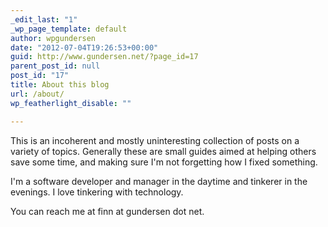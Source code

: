 ```yaml
---
_edit_last: "1"
_wp_page_template: default
author: wpgundersen
date: "2012-07-04T19:26:53+00:00"
guid: http://www.gundersen.net/?page_id=17
parent_post_id: null
post_id: "17"
title: About this blog
url: /about/
wp_featherlight_disable: ""

---
```

This is an incoherent and mostly uninteresting collection of posts on a variety of topics. Generally these are small guides aimed at helping others save some time, and making sure I'm not forgetting how I fixed something.

I'm a software developer and manager in the daytime and tinkerer in the evenings. I love tinkering with technology.

You can reach me at finn at gundersen dot net.
